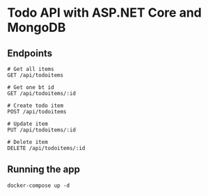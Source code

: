 # Todo API with ASP.NET Core and MongoDB

## Endpoints

```shell
# Get all items
GET /api/todoitems

# Get one bt id
GET /api/todoitems/:id

# Create todo item
POST /api/todoitems

# Update item
PUT /api/todoitems/:id

# Delete item
DELETE /api/todoitems/:id
```

## Running the app

```shell
docker-compose up -d
```
